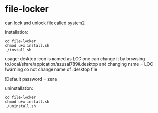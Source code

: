 # file-locker
can lock and unlock  file called system2

Installation: 
```
cd file-locker
chmod u+x install.sh
./install.sh
```

usage:
desktop icon is named as LOC
one can change it by browsing to.local/share/appication/azusal7898.desktop
and changing name = LOC
!warning do not change name of .desktop file

!Default password = zena


uninstallation:
```
cd file-locker
chmod u+x install.sh
./uninstall.sh
```
